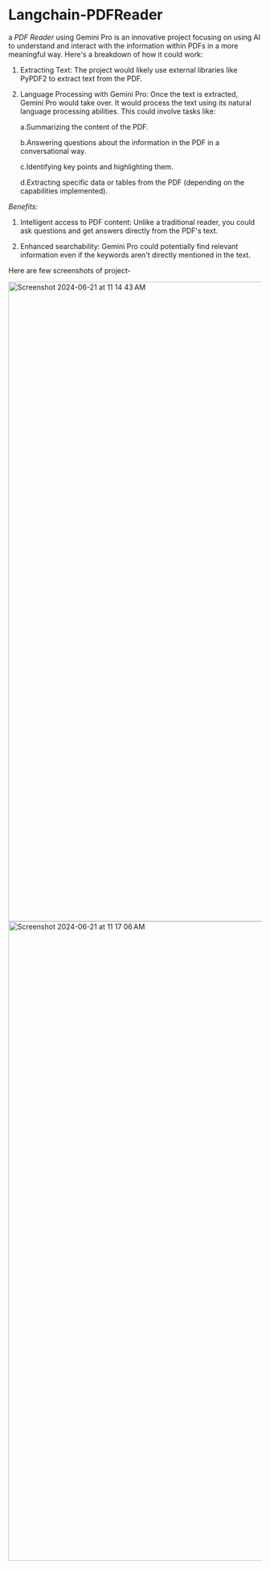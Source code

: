 # Langchain-PDFReader
a _PDF Reader_ using Gemini Pro is an innovative project focusing on using AI to understand and interact with the information within PDFs in a more meaningful way.
Here's a breakdown of how it could work:

1. Extracting Text:  The project would likely use external libraries like PyPDF2 to extract text from the PDF.
2. Language Processing with Gemini Pro:  Once the text is extracted, Gemini Pro would take over. It would process the text using its natural language processing abilities. This could involve tasks like:

    a.Summarizing the content of the PDF.

    b.Answering questions about the information in the PDF in a conversational way.

    c.Identifying key points and highlighting them.

    d.Extracting specific data or tables from the PDF (depending on the capabilities implemented).

*Benefits:*

1. Intelligent access to PDF content: Unlike a traditional reader, you could ask questions and get answers directly from the PDF's text.
   
2. Enhanced searchability: Gemini Pro could potentially find relevant information even if the keywords aren't directly mentioned in the text.

Here are few screenshots of project- 

<img width="1269" alt="Screenshot 2024-06-21 at 11 14 43 AM" src="https://github.com/ShubhanshJain/Langchain-PDFReader/assets/93034177/f2b57c07-0024-4b72-9004-692c4a4ad619">
<img width="1269" alt="Screenshot 2024-06-21 at 11 17 06 AM" src="https://github.com/ShubhanshJain/Langchain-PDFReader/assets/93034177/7056f009-b181-4656-8c0d-622d7360dfb8">
